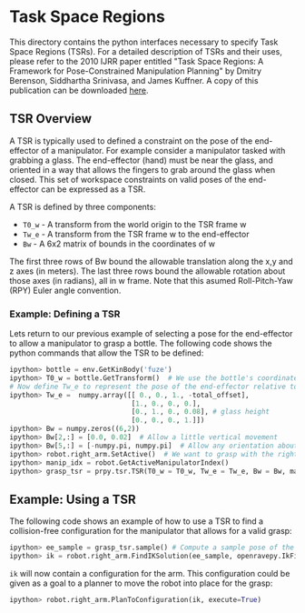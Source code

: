 # Task Space Regions

This directory contains the python interfaces necessary to specify Task Space Regions (TSRs). For a detailed description of TSRs and their uses, please refer to the 2010 IJRR paper entitled "Task Space Regions: A Framework for Pose-Constrained
Manipulation Planning" by Dmitry Berenson, Siddhartha Srinivasa, and James Kuffner.  A copy of this publication can be downloaded [here](https://www.ri.cmu.edu/pub_files/2011/10/dmitry_ijrr10-1.pdf).

## TSR Overview
A TSR is typically used to defined a constraint on the pose of the end-effector of a manipulator. For example consider a manipulator tasked with grabbing a glass. The end-effector (hand) must be near the glass, and oriented in a way that allows the fingers to grab around the glass when closed. This set of workspace constraints on valid poses of the end-effector can be expressed as a TSR.

A TSR is defined by three components:
* ```T0_w``` - A transform from the world origin to the TSR frame w
* ```Tw_e``` - A transform from the TSR frame w to the end-effector
* ```Bw``` - A 6x2 matrix of bounds in the coordinates of w

The first three rows of Bw bound the allowable translation along the x,y and z axes (in meters).  The last three rows bound the allowable rotation about those axes (in radians), all in w frame.  Note that this asumed Roll-Pitch-Yaw (RPY) Euler angle convention.

### Example: Defining a TSR
Lets return to our previous example of selecting a pose for the end-effector to allow a manipulator to grasp a bottle. The following code shows the python commands that allow the TSR to be defined:
```python
ipython> bottle = env.GetKinBody('fuze')
ipython> T0_w = bottle.GetTransform()  # We use the bottle's coordinate frame as the w frame
# Now define Tw_e to represent the pose of the end-effector relative to the glass
ipython> Tw_e =  numpy.array([[ 0., 0., 1., -total_offset], 
                              [1., 0., 0., 0.], 
                              [0., 1., 0., 0.08], # glass height
                              [0., 0., 0., 1.]])  
ipython> Bw = numpy.zeros((6,2))
ipython> Bw[2,:] = [0.0, 0.02]  # Allow a little vertical movement
ipython> Bw[5,:] = [-numpy.pi, numpy.pi]  # Allow any orientation about the z-axis of the bottle
ipython> robot.right_arm.SetActive()  # We want to grasp with the right arm
ipython> manip_idx = robot.GetActiveManipulatorIndex()
ipython> grasp_tsr = prpy.tsr.TSR(T0_w = T0_w, Tw_e = Tw_e, Bw = Bw, manip = manip_idx)
```
## Example: Using a TSR
The following code shows an example of how to use a TSR to find a collision-free configuration for the manipulator that allows for a valid grasp:
```python
ipython> ee_sample = grasp_tsr.sample() # Compute a sample pose of the end-effector
ipython> ik = robot.right_arm.FindIKSolution(ee_sample, openravepy.IkFilterOptions.CheckEnvCollisions)  
```
```ik``` will now contain a configuration for the arm.  This configuration could be given as a goal to a planner to move the robot into place for the grasp:
```python
ipython> robot.right_arm.PlanToConfiguration(ik, execute=True)
```
